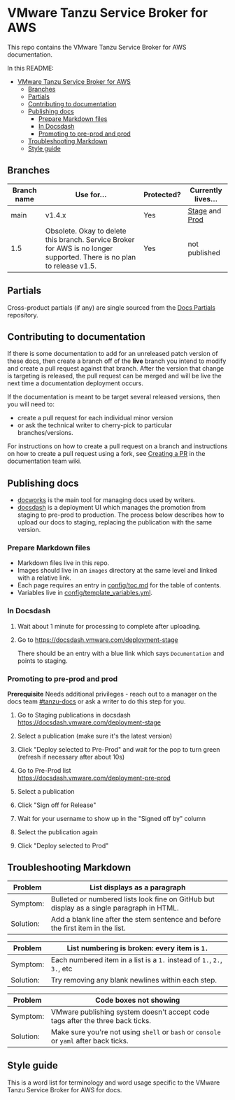 # VMware Tanzu Service Broker for AWS

This repo contains the VMware Tanzu Service Broker for AWS documentation.

In this README:

- [VMware Tanzu Service Broker for AWS](#vmware-tanzu-service-broker-for-aws)
  - [ Branches](#-branches)
  - [ Partials](#-partials)
  - [ Contributing to documentation](#-contributing-to-documentation)
  - [ Publishing docs](#-publishing-docs)
    - [ Prepare Markdown files](#-prepare-markdown-files)
    - [ In Docsdash](#-in-docsdash)
    - [ Promoting to pre-prod and prod](#-promoting-to-pre-prod-and-prod)
  - [ Troubleshooting Markdown](#-troubleshooting-markdown)
  - [ Style guide](#-style-guide)

## <a id="branches"></a> Branches

| Branch name | Use for… | Protected? | Currently lives…
|-------------| ------| ------| ------|
| main      | v1.4.x | Yes | [Stage](https://docs-staging.vmware.com/en/VMware-Tanzu-Service-Broker-for-AWS/1.4/documentation/GUID-index.html) and [Prod](https://docs.vmware.com/en/VMware-Tanzu-Service-Broker-for-AWS/1.4/documentation/GUID-index.html) |
| 1.5         | Obsolete. Okay to delete this branch. Service Broker for AWS is no longer supported. There is no plan to release v1.5. | Yes | not published |


## <a id="partials"></a> Partials

Cross-product partials (if any) are single sourced from the [Docs Partials](https://github.com/pivotal-cf/docs-partials) repository.


## <a id="contributing"></a> Contributing to documentation

If there is some documentation to add for an unreleased patch version of these docs, then create a branch off of the **live** branch
you intend to modify and create a pull request against that branch.
After the version that change is targeting is released, the pull request can be merged and will be live
the next time a documentation deployment occurs.

If the documentation is meant to be target several released versions,
then you will need to:
+ create a pull request for each individual minor version
+ or ask the technical writer to cherry-pick to particular branches/versions.

For instructions on how to create a pull request on a branch and instructions on how to create a
pull request using a fork, see
[Creating a PR](https://docs-wiki.sc2-04-pcf1-apps.oc.vmware.com/wiki/external/create-pr.html)
in the documentation team wiki.


## <a id="publishing-docs"></a> Publishing docs

- [docworks](https://docworks.vmware.com/) is the main tool for managing docs used by writers.
- [docsdash](https://docsdash.vmware.com/) is a deployment UI which manages the promotion from
staging to pre-prod to production. The process below describes how to upload our docs to staging,
replacing the publication with the same version.

### <a id="prepare-markdown-files"></a> Prepare Markdown files
- Markdown files live in this repo.
- Images should live in an `images` directory at the same level and linked with a relative link.
- Each page requires an entry in [config/toc.md](config/toc.md) for the table of contents.
- Variables live in [config/template_variables.yml](config/template_variables.yml).

### <a id="in-docsdash"></a> In Docsdash

1. Wait about 1 minute for processing to complete after uploading.
2. Go to https://docsdash.vmware.com/deployment-stage

   There should be an entry with a blue link which says `Documentation` and points to staging.

### <a id="promoting"></a> Promoting to pre-prod and prod

**Prerequisite** Needs additional privileges - reach out to a manager on the docs team [#tanzu-docs](https://vmware.slack.com/archives/C055V2M0H) or ask a writer to do this step for you.

1. Go to Staging publications in docsdash  
  https://docsdash.vmware.com/deployment-stage

2. Select a publication (make sure it's the latest version)

3. Click "Deploy selected to Pre-Prod" and wait for the pop to turn green (refresh if necessary after about 10s)

4. Go to Pre-Prod list  
  https://docsdash.vmware.com/deployment-pre-prod

5. Select a publication

6. Click "Sign off for Release"

7. Wait for your username to show up in the "Signed off by" column

8. Select the publication again

9. Click "Deploy selected to Prod"

## <a id="troubleshooting"></a> Troubleshooting Markdown

| Problem | List displays as a paragraph |
|---------|-----------|
| Symptom:| Bulleted or numbered lists look fine on GitHub but display as a single paragraph in HTML.|
| Solution: | Add a blank line after the stem sentence and before the first item in the list.|

| Problem | List numbering is broken: every item is `1.` |
|---------|-----------|
| Symptom:| Each numbered item in a list is a `1.` instead of `1.`, `2.`, `3.`, etc|
| Solution: | Try removing any blank newlines within each step.|

| Problem | Code boxes not showing |
|---------|-----------|
| Symptom:| VMware publishing system doesn't accept code tags after the three back ticks.|
| Solution: | Make sure you're not using `shell` or `bash` or `console` or `yaml` after back ticks.|

## <a id="style-guide"></a> Style guide

This is a word list for terminology and word usage specific to the VMware Tanzu Service Broker for AWS for docs.
